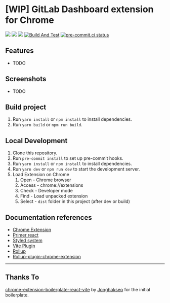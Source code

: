 # [WIP] GitLab Dashboard extension for Chrome

[![](https://img.shields.io/badge/React-61DAFB?style=flat-square&logo=react&logoColor=black)](https://reactjs.org/)
[![](https://img.shields.io/badge/Typescript-3178C6?style=flat-square&logo=typescript&logoColor=white)](https://www.typescriptlang.org/)
[![](https://badges.aleen42.com/src/vitejs.svg)](https://vitejs.dev/)
[![Build And Test](https://github.com/aarcangeli/chrome-gitlab-dashboard/actions/workflows/build.yml/badge.svg?branch=main)](https://github.com/aarcangeli/chrome-gitlab-dashboard/actions/workflows/build.yml?query=branch%3Amain)
[![pre-commit.ci status](https://results.pre-commit.ci/badge/github/aarcangeli/chrome-gitlab-dashboard/main.svg)](https://results.pre-commit.ci/latest/github/aarcangeli/chrome-gitlab-dashboard/main)

## Features

- TODO

## Screenshots

- TODO

## Build project

1. Run `yarn install` or `npm install` to install dependencies.
2. Run `yarn build` or `npm run build`.

## Local Development

1. Clone this repository.
2. Run `pre-commit install` to set up pre-commit hooks.
3. Run `yarn install` or `npm install` to install dependencies.
4. Run `yarn dev` or `npm run dev` to start the development server.
5. Load Extension on Chrome
   1. Open - Chrome browser
   2. Access - chrome://extensions
   3. Check - Developer mode
   4. Find - Load unpacked extension
   5. Select - `dist` folder in this project (after dev or build)

## Documentation references

- [Chrome Extension](https://developer.chrome.com/docs/extensions/mv3/)
- [Primer react](https://primer.style/react/)
- [Styled system](https://styled-system.com/)
- [Vite Plugin](https://vitejs.dev/guide/api-plugin.html)
- [Rollup](https://rollupjs.org/guide/en/)
- [Rollup-plugin-chrome-extension](https://www.extend-chrome.dev/rollup-plugin)

---

## Thanks To

[chrome-extension-boilerplate-react-vite](https://github.com/Jonghakseo/chrome-extension-boilerplate-react-vite) by [Jonghakseo](https://github.com/Jonghakseo) for the initial boilerplate.
